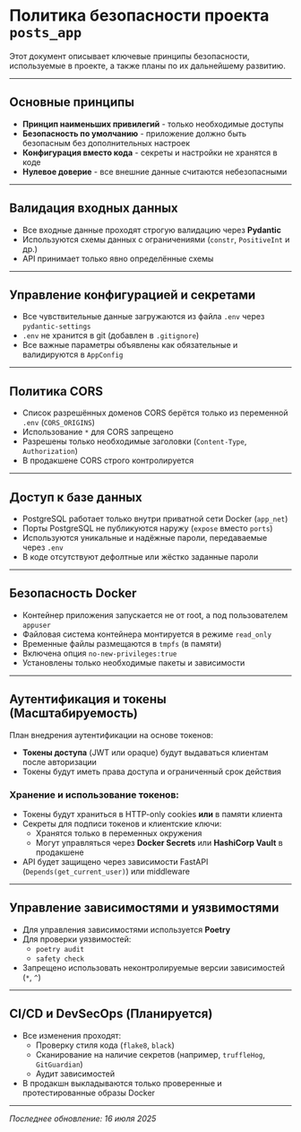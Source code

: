 # Политика безопасности проекта `posts_app`

Этот документ описывает ключевые принципы безопасности, используемые в проекте, а также планы по их дальнейшему развитию.


---

## Основные принципы

- **Принцип наименьших привилегий** - только необходимые доступы  
- **Безопасность по умолчанию** - приложение должно быть безопасным без дополнительных настроек  
- **Конфигурация вместо кода** - секреты и настройки не хранятся в коде  
- **Нулевое доверие** - все внешние данные считаются небезопасными  

---

## Валидация входных данных

- Все входные данные проходят строгую валидацию через **Pydantic**  
- Используются схемы данных с ограничениями (`constr`, `PositiveInt` и др.)  
- API принимает только явно определённые схемы  

---

## Управление конфигурацией и секретами

- Все чувствительные данные загружаются из файла `.env` через `pydantic-settings`  
- `.env` не хранится в git (добавлен в `.gitignore`)  
- Все важные параметры объявлены как обязательные и валидируются в `AppConfig`  

---

## Политика CORS

- Список разрешённых доменов CORS берётся только из переменной `.env` (`CORS_ORIGINS`)  
- Использование `*` для CORS запрещено  
- Разрешены только необходимые заголовки (`Content-Type`, `Authorization`)  
- В продакшене CORS строго контролируется  

---

## Доступ к базе данных

- PostgreSQL работает только внутри приватной сети Docker (`app_net`)  
- Порты PostgreSQL не публикуются наружу (`expose` вместо `ports`)  
- Используются уникальные и надёжные пароли, передаваемые через `.env`  
- В коде отсутствуют дефолтные или жёстко заданные пароли  

---

## Безопасность Docker

- Контейнер приложения запускается не от root, а под пользователем `appuser`  
- Файловая система контейнера монтируется в режиме `read_only`  
- Временные файлы размещаются в `tmpfs` (в памяти)  
- Включена опция `no-new-privileges:true`  
- Установлены только необходимые пакеты и зависимости  

---

## Аутентификация и токены (Масштабируемость)

План внедрения аутентификации на основе токенов:

- **Токены доступа** (JWT или opaque) будут выдаваться клиентам после авторизации  
- Токены будут иметь права доступа и ограниченный срок действия  

### Хранение и использование токенов:

- Токены будут храниться в HTTP-only cookies **или** в памяти клиента  
- Секреты для подписи токенов и клиентские ключи:
  - Хранятся только в переменных окружения  
  - Могут управляться через **Docker Secrets** или **HashiCorp Vault** в продакшене  
- API будет защищено через зависимости FastAPI (`Depends(get_current_user)`) или middleware  

---

##  Управление зависимостями и уязвимостями

- Для управления зависимостями используется **Poetry**  
- Для проверки уязвимостей:
  - `poetry audit`  
  - `safety check`  
- Запрещено использовать неконтролируемые версии зависимостей (`*`, `^`)  

---

## CI/CD и DevSecOps (Планируется)

- Все изменения проходят:
  - Проверку стиля кода (`flake8`, `black`)  
  - Сканирование на наличие секретов (например, `truffleHog`, `GitGuardian`)  
  - Аудит зависимостей  
- В продакшн выкладываются только проверенные и протестированные образы Docker  


---

_Последнее обновление: 16 июля 2025_
